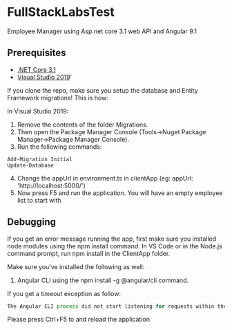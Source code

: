 # FullStackLabsTest
Employee Manager using Asp.net core 3.1 web API and Angular 9.1

## Prerequisites
* [.NET Core 3.1](https://dotnet.microsoft.com/download/dotnet-core/3.1)
* [Visual Studio 2019](https://visualstudio.microsoft.com/vs/)'

If you clone the repo, make sure you setup the database and Entity Framework migrations! This is how:

In Visual Studio 2019:

1. Remove the contents of the folder Migrations.
2. Then open the Package Manager Console (Tools->Nuget Package Manager->Package Manager Console).
3. Run the following commands:

```
Add-Migration Initial
Update-Database
```
4. Change the appUrl in environment.ts in clientApp (eg: appUrl: 'http://localhost:5000/')
5. Now press F5 and run the application. You will have an empty employee list to start with

## Debugging

If you get an error message running the app, first make sure you installed node modules using the npm install command. In VS Code or in the Node.js command prompt, run npm install in the ClientApp folder.

Make sure you've installed the following as well:

1. Angular CLI using the npm install -g @angular/cli command.

If you get a timeout exception as follow:

```javascript
The Angular CLI process did not start listening for requests within the timeout period of 0 seconds
```
Please press Ctrl+F5 to and reload the application
